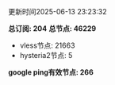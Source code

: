更新时间2025-06-13 23:23:32

**总订阅: 204**
**总节点: 46229**
- vless节点: 21663
- hysteria2节点: 5

**google ping有效节点: 266**
